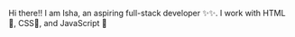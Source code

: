 Hi there!! I am Isha, an aspiring full-stack developer ✨✨.
I work with HTML🔭,  CSS🌱, and JavaScript 👯 


